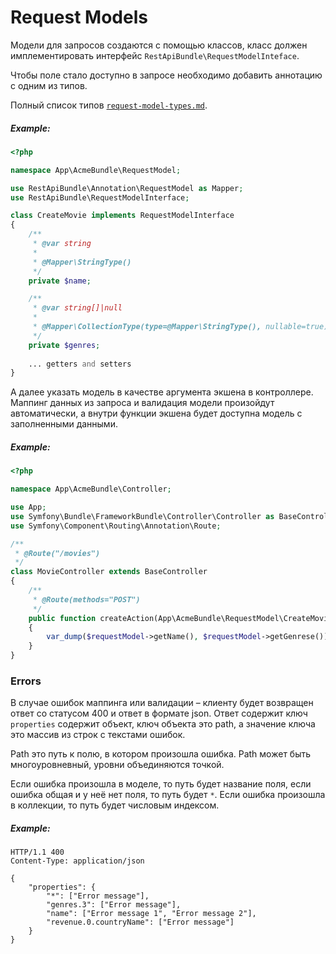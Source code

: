 # Request Models

Модели для запросов создаются с помощью классов, класс должен имплементировать интерфейс `RestApiBundle\RequestModelInteface`.

Чтобы поле стало доступно в запросе необходимо добавить аннотацию с одним из типов. 

Полный список типов [`request-model-types.md`](request-model-types.md).

##### Example:

```php
<?php

namespace App\AcmeBundle\RequestModel;

use RestApiBundle\Annotation\RequestModel as Mapper;
use RestApiBundle\RequestModelInterface;

class CreateMovie implements RequestModelInterface
{
    /**
     * @var string
     *
     * @Mapper\StringType()
     */
    private $name;

    /**
     * @var string[]|null
     *
     * @Mapper\CollectionType(type=@Mapper\StringType(), nullable=true)
     */
    private $genres;
    
    ... getters and setters
}
```

А далее указать модель в качестве аргумента экшена в контроллере. Маппинг данных из запроса и валидация модели произойдут автоматически, а внутри функции экшена будет доступна модель с заполненными данными.

##### Example:

```php
<?php

namespace App\AcmeBundle\Controller;

use App;
use Symfony\Bundle\FrameworkBundle\Controller\Controller as BaseController;
use Symfony\Component\Routing\Annotation\Route;

/**
 * @Route("/movies")
 */
class MovieController extends BaseController
{
    /**
     * @Route(methods="POST")
     */
    public function createAction(App\AcmeBundle\RequestModel\CreateMovie $requestModel)
    {
        var_dump($requestModel->getName(), $requestModel->getGenrese());
    }
}
```

### Errors
В случае ошибок маппинга или валидации – клиенту будет возвращен ответ со статусом 400 и ответ в формате json.
Ответ содержит ключ `properties` содержит объект, ключ объекта это path, а значение ключа это массив из строк с текстами ошибок.

Path это путь к полю, в котором произошла ошибка.
Path может быть многоуровневный, уровни объединяются точкой.

Если ошибка произошла в моделе, то путь будет название поля, если ошибка общая и у неё нет поля, то путь будет `*`.
Если ошибка произошла в коллекции, то путь будет числовым индексом.

##### Example:

```http request
HTTP/1.1 400
Content-Type: application/json

{
    "properties": {
        "*": ["Error message"], 
        "genres.3": ["Error message"], 
        "name": ["Error message 1", "Error message 2"],
        "revenue.0.countryName": ["Error message"]
    }
}
```

